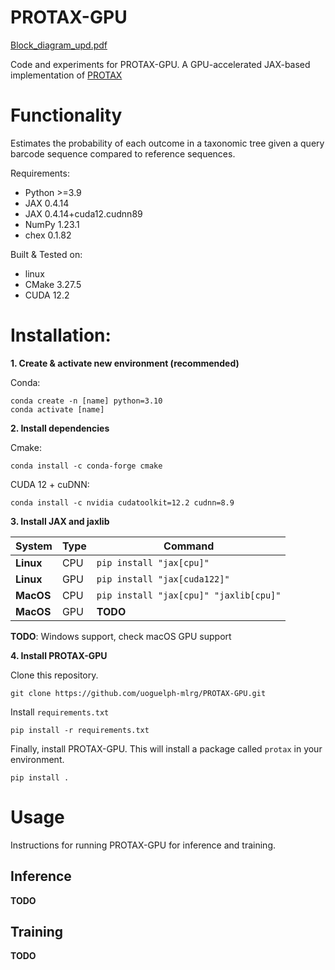 # PROTAX-GPU

[Block_diagram_upd.pdf](https://github.com/uoguelph-mlrg/PROTAX-GPU/files/13322157/Block_diagram_upd.pdf)

Code and experiments for PROTAX-GPU.
A GPU-accelerated JAX-based implementation of [PROTAX](https://pubmed.ncbi.nlm.nih.gov/27296980/) 

# Functionality
Estimates the probability of each outcome in a taxonomic tree given a query barcode sequence compared to reference sequences.

Requirements:
- Python >=3.9
- JAX 0.4.14
- JAX 0.4.14+cuda12.cudnn89
- NumPy 1.23.1
- chex 0.1.82 

Built & Tested on:
- linux
- CMake 3.27.5
- CUDA 12.2


# Installation:

**1. Create & activate new environment (recommended)**

Conda:
```
conda create -n [name] python=3.10
conda activate [name]
```
**2. Install dependencies**

Cmake:
```
conda install -c conda-forge cmake
```

CUDA 12 + cuDNN:
```
conda install -c nvidia cudatoolkit=12.2 cudnn=8.9
```

**3. Install JAX and jaxlib**

| **System** | **Type** | **Command** |
| --- | --- | --- |
| **Linux** | CPU | `pip install "jax[cpu]"`|
| **Linux** | GPU | `pip install "jax[cuda122]"`
| **MacOS** | CPU | `pip install "jax[cpu]" "jaxlib[cpu]"`|
| **MacOS** | GPU | **TODO**|

**TODO**: Windows support, check macOS GPU support

**4. Install PROTAX-GPU**

Clone this repository.
```
git clone https://github.com/uoguelph-mlrg/PROTAX-GPU.git
```

Install `requirements.txt`
```
pip install -r requirements.txt
```

Finally, install PROTAX-GPU. This will install a package called `protax` in your environment.
```
pip install .
```

# Usage
Instructions for running PROTAX-GPU for inference and training.

## Inference
**TODO**

## Training
**TODO**